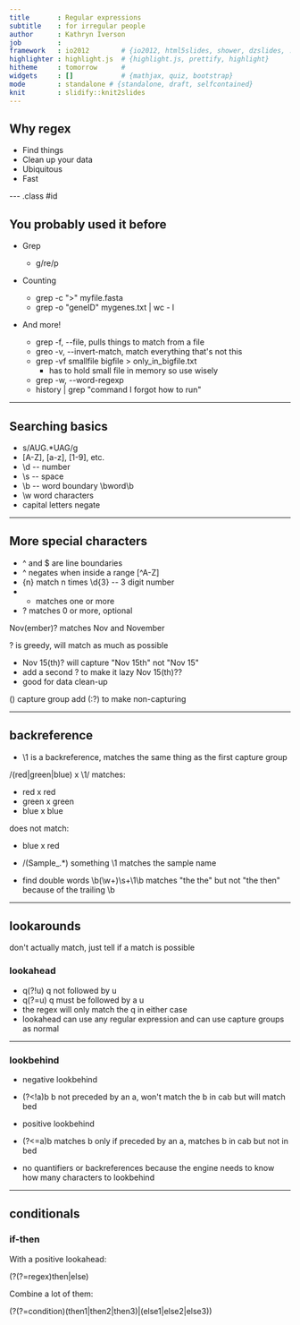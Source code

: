 ```yaml
---
title       : Regular expressions
subtitle    : for irregular people
author      : Kathryn Iverson
job         :
framework   : io2012        # {io2012, html5slides, shower, dzslides, ...}
highlighter : highlight.js  # {highlight.js, prettify, highlight}
hitheme     : tomorrow      #
widgets     : []            # {mathjax, quiz, bootstrap}
mode        : standalone # {standalone, draft, selfcontained}
knit        : slidify::knit2slides
---
```


## Why regex

* Find things
* Clean up your data
* Ubiquitous
* Fast

--- .class #id

## You probably used it before

* Grep
	- g/re/p

* Counting
 	- grep -c ">" myfile.fasta
	- grep -o "geneID" mygenes.txt | wc - l
* And more!
	- grep -f, --file, pulls things to match from a file
	- greo -v, --invert-match, match everything that's not this
	- grep -vf smallfile bigfile > only_in_bigfile.txt
		- has to hold small file in memory so use wisely
	- grep -w, --word-regexp
	- history | grep "command I forgot how to run"

---

## Searching basics

* s/AUG.\*UAG/g
* [A-Z], [a-z], [1-9], etc.
* \d -- number
* \s -- space
* \b -- word boundary \bword\b
* \w word characters
* capital letters negate

---

## More special characters

* ^ and $ are line boundaries
* ^ negates when inside a range [^A-Z]
* {n} match n times \d{3} -- 3 digit number
* + matches one or more
* ? matches 0 or more, optional

Nov(ember)? matches Nov and November

? is greedy, will match as much as possible
* Nov 15(th)? will capture "Nov 15th" not "Nov 15"
* add a second ? to make it lazy Nov 15(th)??
* good for data clean-up

() capture group add (:?) to make non-capturing

---

## backreference

* \1 is a backreference, matches the same thing as the first capture group

/(red|green|blue) x \1/ matches:
* red x red
* green x green
* blue x blue 
        
does not match:
* blue x red
        
* /(Sample_.\*) something \1 matches the sample name

* find double words \b(\w+)\s+\1\b matches "the the" but not "the then" because of the trailing \b

---

## lookarounds
don't actually match, just tell if a match is possible

### lookahead
* q(?!u) q not followed by u
* q(?=u) q must be followed by a u
* the regex will only match the q in either case
* lookahead can use any regular expression and can use capture groups as normal

---

### lookbehind

* negative lookbehind

* (?<!a)b b not preceded by an a, won't match the b in cab but will match bed

* positive lookbehind
* (?<=a)b matches b only if preceded by an a, matches b in cab but not in bed

* no quantifiers or backreferences because the engine needs to know how many characters to lookbehind

---

## conditionals

### if-then

With a positive lookahead:

(?(?=regex)then|else)

Combine a lot of them:

(?(?=condition)(then1|then2|then3)|(else1|else2|else3))


